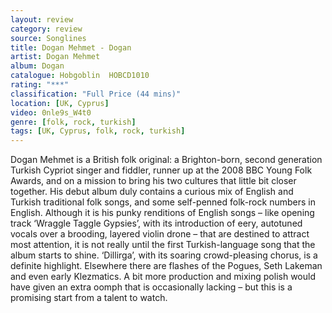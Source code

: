 ```yaml
---
layout: review
category: review
source: Songlines
title: Dogan Mehmet - Dogan
artist: Dogan Mehmet
album: Dogan
catalogue: Hobgoblin  HOBCD1010
rating: "***"
classification: "Full Price (44 mins)"
location: [UK, Cyprus]
video: 0nle9s_W4t0
genre: [folk, rock, turkish]
tags: [UK, Cyprus, folk, rock, turkish]
---
```

Dogan Mehmet is a British folk original: a Brighton-born, second generation Turkish Cypriot singer and fiddler, runner up at the 2008 BBC Young Folk Awards, and on a mission to bring his two cultures that little bit closer together. His debut album duly contains a curious mix of English and Turkish traditional folk songs, and some self-penned folk-rock numbers in English. Although it is his punky renditions of English songs – like opening track ‘Wraggle Taggle Gypsies’, with its introduction of eery, autotuned vocals over a brooding, layered violin drone – that are destined to attract most attention, it is not really until the first Turkish-language song that the album starts to shine. ‘Dillirga’, with its soaring crowd-pleasing chorus, is a definite highlight.
Elsewhere there are flashes of the Pogues, Seth Lakeman and even early Klezmatics. A bit more production and mixing polish would have given an extra oomph that is occasionally lacking – but this is a promising start from a talent to watch.
